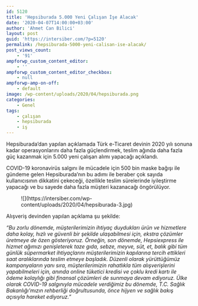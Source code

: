 ```yaml
---
id: 5120
title: 'Hepsiburada 5.000 Yeni Çalışan İşe Alacak'
date: '2020-04-07T14:00:00+03:00'
author: 'Ahmet Can Bilici'
layout: post
guid: 'https://intersiber.com/?p=5120'
permalink: /hepsiburada-5000-yeni-calisan-ise-alacak/
post_views_count:
    - '91'
ampforwp_custom_content_editor:
    - ''
ampforwp_custom_content_editor_checkbox:
    - null
ampforwp-amp-on-off:
    - default
image: /wp-content/uploads/2020/04/hepsiburada.png
categories:
    - Genel
tags:
    - çalışan
    - hepsiburada
    - iş
---
```


Hepsiburada’dan yapılan açıklamada Türk e-Ticaret devinin 2020 yılı sonuna kadar operasyonlarını daha fazla güçlendirmek, teslim ağında daha fazla güç kazanmak için 5.000 yeni çalışan alımı yapacağı açıklandı.

COVID-19 koronavirüs salgını ile mücadele için 500 bin maske bağışı ile gündeme gelen Hepsiburada’nın bu adımı ile beraber çok sayıda kullanıcısının dikkatini çekeceği, özellikle teslim sürelerinde iyileştirme yapacağı ve bu sayede daha fazla müşteri kazanacağı öngörülüyor.

<figure class="wp-block-image size-large">![](https://intersiber.com/wp-content/uploads/2020/04/hepsiburada-3.jpg)</figure>Alışveriş devinden yapılan açıklama şu şekilde:

*“Bu zorlu dönemde, müşterilerimizin ihtiyaç duydukları ürün ve hizmetlere daha kolay, hızlı ve güvenli bir şekilde ulaşabilmesi için, ekstra çözümler üretmeye de özen gösteriyoruz. Örneğin, son dönemde, Hepsiexpress ile hizmet ağımızı genişleterek taze gıda, sebze, meyve, süt, et, balık gibi tüm günlük süpermarket ihtiyaçlarını müşterilerimizin kapılarına tercih ettikleri saat aralıklarında teslim etmeye başladık. Düzenli olarak yürüttüğümüz kampanyaların yanı sıra, müşterilerimizin rahatlıkla tüm alışverişlerini yapabilmeleri için, anında online tüketici kredisi ve çoklu kredi kartı ile ödeme kolaylığı gibi finansal çözümleri de sunmaya devam ediyoruz. Ülke olarak COVID-19 salgınıyla mücadele verdiğimiz bu dönemde, T.C. Sağlık Bakanlığı’mızın rehberliği doğrultusunda, önce hijyen ve sağlık bakış açısıyla hareket ediyoruz.”*